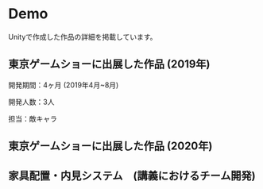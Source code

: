 # Demo
Unityで作成した作品の詳細を掲載しています。

## 東京ゲームショーに出展した作品 (2019年)
開発期間：4ヶ月 (2019年4月~8月)

開発人数：3人

担当：敵キャラ

## 東京ゲームショーに出展した作品 (2020年)

## 家具配置・内見システム　(講義におけるチーム開発)
